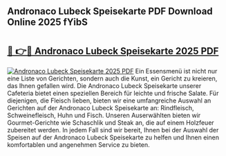 ## Andronaco Lubeck Speisekarte PDF Download Online 2025 fYibS

# <h2><a href="http://gcaee2o.nevu.top/?p=Andronaco+Lubeck+Speisekarte">🔗 👉🔴 Andronaco Lubeck Speisekarte 2025 PDF</a></h2>

[![Andronaco Lubeck Speisekarte 2025 PDF](https://i.imgur.com/dBaPXMq.png)](http://gcaee2o.nevu.top/?p=Andronaco+Lubeck+Speisekarte)
Ein Essensmenü ist nicht nur eine Liste von Gerichten, sondern auch die Kunst, ein Gericht zu kreieren, das Ihnen gefallen wird. Die Andronaco Lubeck Speisekarte unserer Cafeteria bietet einen speziellen Bereich für leichte und frische Salate. Für diejenigen, die Fleisch lieben, bieten wir eine umfangreiche Auswahl an Gerichten auf der Andronaco Lubeck Speisekarte an: Rindfleisch, Schweinefleisch, Huhn und Fisch. Unseren Auserwählten bieten wir Gourmet-Gerichte wie Schaschlik und Steak an, die auf einem Holzfeuer zubereitet werden. In jedem Fall sind wir bereit, Ihnen bei der Auswahl der Speisen auf der Andronaco Lubeck Speisekarte zu helfen und Ihnen einen komfortablen und angenehmen Service zu bieten.
